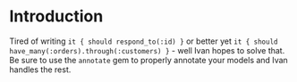 # Introduction

Tired of writing `it { should respond_to(:id) }` or better yet `it { should have_many(:orders).through(:customers) }` - well Ivan hopes to solve that. Be sure to use the `annotate` gem to properly annotate your models and Ivan handles the rest.
